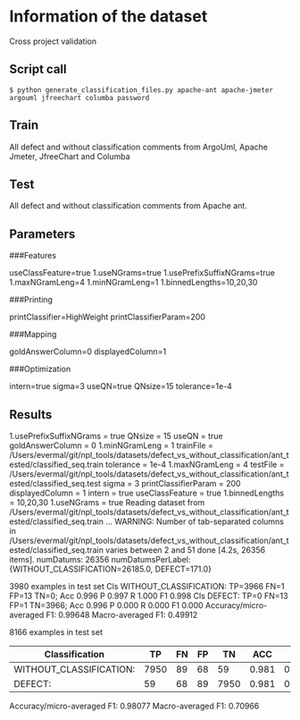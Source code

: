 # Information of the dataset
Cross project validation

## Script call

`$ python generate_classification_files.py apache-ant apache-jmeter argouml jfreechart columba password `

## Train 
All defect and without classification comments from ArgoUml, Apache Jmeter, JfreeChart and Columba

## Test

All defect and without classification comments from Apache ant. 

## Parameters
###Features

useClassFeature=true
1.useNGrams=true
1.usePrefixSuffixNGrams=true
1.maxNGramLeng=4
1.minNGramLeng=1
1.binnedLengths=10,20,30

###Printing

printClassifier=HighWeight
printClassifierParam=200

###Mapping

goldAnswerColumn=0
displayedColumn=1

###Optimization

intern=true
sigma=3
useQN=true
QNsize=15
tolerance=1e-4

## Results
1.usePrefixSuffixNGrams = true
QNsize = 15
useQN = true
goldAnswerColumn = 0
1.minNGramLeng = 1
trainFile = /Users/evermal/git/npl_tools/datasets/defect_vs_without_classification/ant_tested/classified_seq.train
tolerance = 1e-4
1.maxNGramLeng = 4
testFile = /Users/evermal/git/npl_tools/datasets/defect_vs_without_classification/ant_tested/classified_seq.test
sigma = 3
printClassifierParam = 200
displayedColumn = 1
intern = true
useClassFeature = true
1.binnedLengths = 10,20,30
1.useNGrams = true
Reading dataset from /Users/evermal/git/npl_tools/datasets/defect_vs_without_classification/ant_tested/classified_seq.train ...
WARNING: Number of tab-separated columns in /Users/evermal/git/npl_tools/datasets/defect_vs_without_classification/ant_tested/classified_seq.train varies between 2 and 51
done [4.2s, 26356 items].
numDatums: 26356
numDatumsPerLabel: {WITHOUT_CLASSIFICATION=26185.0, DEFECT=171.0}

3980 examples in test set
Cls WITHOUT_CLASSIFICATION: TP=3966 FN=1 FP=13 TN=0; Acc 0.996 P 0.997 R 1.000 F1 0.998
Cls DEFECT: TP=0 FN=13 FP=1 TN=3966; Acc 0.996 P 0.000 R 0.000 F1 0.000
Accuracy/micro-averaged F1: 0.99648
Macro-averaged F1: 0.49912

8166 examples in test set

|Classification          | TP |FN |FP |TN  |ACC  | P   |  R  | F1  |
|------------------------|----|---|---|----|-----|-----|-----|-----|
|WITHOUT_CLASSIFICATION: |7950|89 |68 |59  |0.981|0.992|0.989|0.990|
|DEFECT:                 |59  |68 |89 |7950|0.981|0.399|0.465|0.429|

Accuracy/micro-averaged F1: 0.98077
Macro-averaged F1: 0.70966

